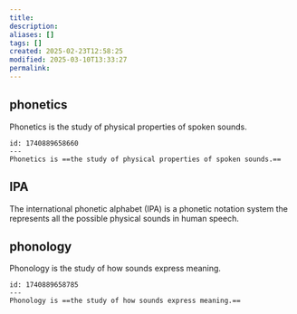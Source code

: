 ```yaml
---
title: 
description: 
aliases: []
tags: []
created: 2025-02-23T12:58:25
modified: 2025-03-10T13:33:27
permalink:
---
```


## phonetics

Phonetics is the study of physical properties of spoken sounds.

```anki
id: 1740889658660
---
Phonetics is ==the study of physical properties of spoken sounds.==
```

## IPA

The international phonetic alphabet (IPA) is a phonetic notation system the represents all the possible physical sounds in human speech.

## phonology

Phonology is the study of how sounds express meaning.

```anki
id: 1740889658785
---
Phonology is ==the study of how sounds express meaning.==
```

